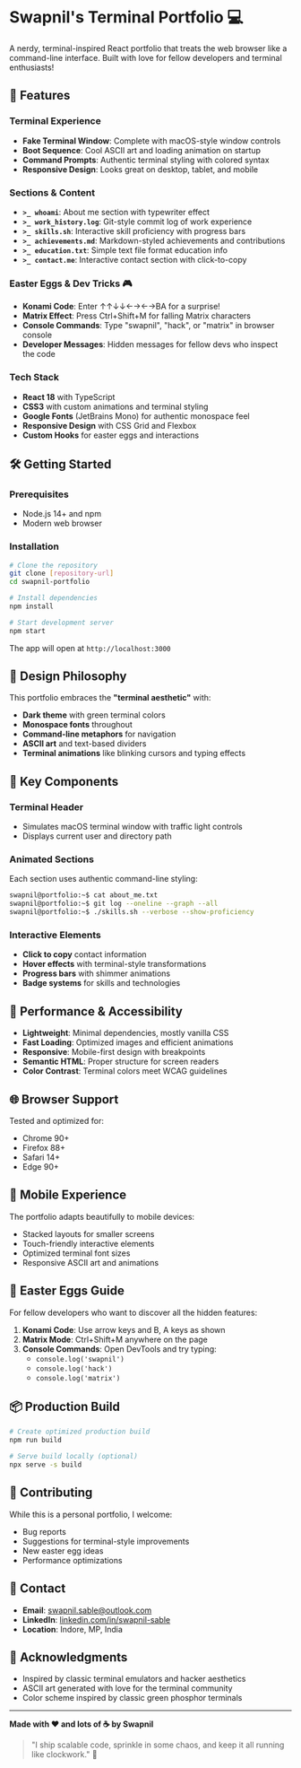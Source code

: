 # Swapnil's Terminal Portfolio 💻

A nerdy, terminal-inspired React portfolio that treats the web browser like a command-line interface. Built with love for fellow developers and terminal enthusiasts!

## 🚀 Features

### Terminal Experience
- **Fake Terminal Window**: Complete with macOS-style window controls
- **Boot Sequence**: Cool ASCII art and loading animation on startup
- **Command Prompts**: Authentic terminal styling with colored syntax
- **Responsive Design**: Looks great on desktop, tablet, and mobile

### Sections & Content
- **`>_ whoami`**: About me section with typewriter effect
- **`>_ work_history.log`**: Git-style commit log of work experience
- **`>_ skills.sh`**: Interactive skill proficiency with progress bars
- **`>_ achievements.md`**: Markdown-styled achievements and contributions
- **`>_ education.txt`**: Simple text file format education info
- **`>_ contact.me`**: Interactive contact section with click-to-copy

### Easter Eggs & Dev Tricks 🎮
- **Konami Code**: Enter ↑↑↓↓←→←→BA for a surprise!
- **Matrix Effect**: Press Ctrl+Shift+M for falling Matrix characters
- **Console Commands**: Type "swapnil", "hack", or "matrix" in browser console
- **Developer Messages**: Hidden messages for fellow devs who inspect the code

### Tech Stack
- **React 18** with TypeScript
- **CSS3** with custom animations and terminal styling
- **Google Fonts** (JetBrains Mono) for authentic monospace feel
- **Responsive Design** with CSS Grid and Flexbox
- **Custom Hooks** for easter eggs and interactions

## 🛠 Getting Started

### Prerequisites
- Node.js 14+ and npm
- Modern web browser

### Installation
```bash
# Clone the repository
git clone [repository-url]
cd swapnil-portfolio

# Install dependencies
npm install

# Start development server
npm start
```

The app will open at `http://localhost:3000`

## 🎨 Design Philosophy

This portfolio embraces the **"terminal aesthetic"** with:
- **Dark theme** with green terminal colors
- **Monospace fonts** throughout
- **Command-line metaphors** for navigation
- **ASCII art** and text-based dividers
- **Terminal animations** like blinking cursors and typing effects

## 🔧 Key Components

### Terminal Header
- Simulates macOS terminal window with traffic light controls
- Displays current user and directory path

### Animated Sections
Each section uses authentic command-line styling:
```bash
swapnil@portfolio:~$ cat about_me.txt
swapnil@portfolio:~$ git log --oneline --graph --all
swapnil@portfolio:~$ ./skills.sh --verbose --show-proficiency
```

### Interactive Elements
- **Click to copy** contact information
- **Hover effects** with terminal-style transformations
- **Progress bars** with shimmer animations
- **Badge systems** for skills and technologies

## 🎯 Performance & Accessibility

- **Lightweight**: Minimal dependencies, mostly vanilla CSS
- **Fast Loading**: Optimized images and efficient animations
- **Responsive**: Mobile-first design with breakpoints
- **Semantic HTML**: Proper structure for screen readers
- **Color Contrast**: Terminal colors meet WCAG guidelines

## 🌐 Browser Support

Tested and optimized for:
- Chrome 90+
- Firefox 88+
- Safari 14+
- Edge 90+

## 📱 Mobile Experience

The portfolio adapts beautifully to mobile devices:
- Stacked layouts for smaller screens
- Touch-friendly interactive elements
- Optimized terminal font sizes
- Responsive ASCII art and animations

## 🔮 Easter Eggs Guide

For fellow developers who want to discover all the hidden features:

1. **Konami Code**: Use arrow keys and B, A keys as shown
2. **Matrix Mode**: Ctrl+Shift+M anywhere on the page
3. **Console Commands**: Open DevTools and try typing:
   - `console.log('swapnil')`
   - `console.log('hack')`
   - `console.log('matrix')`

## 📦 Production Build

```bash
# Create optimized production build
npm run build

# Serve build locally (optional)
npx serve -s build
```

## 🤝 Contributing

While this is a personal portfolio, I welcome:
- Bug reports
- Suggestions for terminal-style improvements
- New easter egg ideas
- Performance optimizations

## 📧 Contact

- **Email**: swapnil.sable@outlook.com
- **LinkedIn**: [linkedin.com/in/swapnil-sable](https://linkedin.com/in/swapnil-sable)
- **Location**: Indore, MP, India

## 🎉 Acknowledgments

- Inspired by classic terminal emulators and hacker aesthetics
- ASCII art generated with love for the terminal community
- Color scheme inspired by classic green phosphor terminals

---

**Made with ❤️ and lots of ☕ by Swapnil**

> "I ship scalable code, sprinkle in some chaos, and keep it all running like clockwork." 🚀
